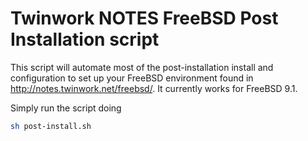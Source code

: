# Twinwork NOTES FreeBSD Post Installation script

This script will automate most of the post-installation install and configuration to set up your FreeBSD environment found in http://notes.twinwork.net/freebsd/. It currently works for FreeBSD 9.1.

Simply run the script doing

```sh
sh post-install.sh
```